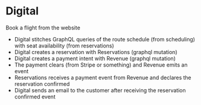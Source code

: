 # Digital

Book a flight from the website

- Digital stitches GraphQL queries of the route schedule (from scheduling) with seat availability (from reservations)
- Digital creates a reservation with Reservations (graphql mutation)
- Digital creates a payment intent with Revenue (graphql mutation)
- The payment clears (from Stripe or something) and Revenue emits an event
- Reservations receives a payment event from Revenue and declares the reservation confirmed
- Digital sends an email to the customer after receiving the reservation confirmed event
